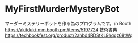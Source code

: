 # MyFirstMurderMysteryBot
マーダーミステリーボットを作る為のプログラムです。/n
Booth
https://akitduki-mm.booth.pm/items/5197724
技術書典
https://techbookfest.org/product/2ahbd4RDStKL9hqgz68tWq
